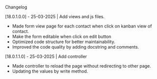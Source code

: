 Changelog

[18.0.1.0.0] - 25-03-2025 | Add views and js files.

- Made form view page for each contact when click on kanban view of contact.
- Make the form editable when click on edit button
- Optimized code structure for better maintainability.
- Improved the code quality by adding docstring and comments.

[18.0.1.1.0] - 25-03-2025 | Add controller

- Made controller to reload the page without redirecting to other page.
- Updating the values by write  method.
